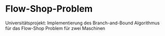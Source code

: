 # Flow-Shop-Problem

Universitätsprojekt: Implementierung des Branch-and-Bound Algorithmus für das Flow-Shop Problem für zwei Maschinen
